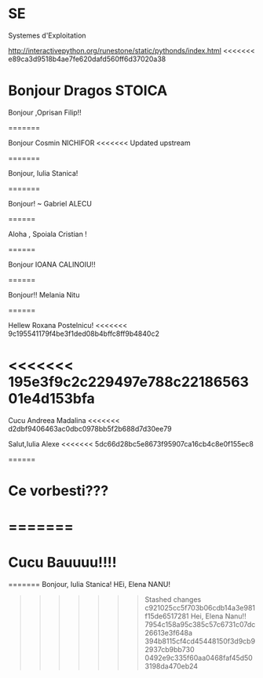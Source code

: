 SE
==

Systemes d'Exploitation


http://interactivepython.org/runestone/static/pythonds/index.html
<<<<<<< e89ca3d9518b4ae7fe620dafd560ff6d37020a38

Bonjour Dragos STOICA
=======

Bonjour ,Oprisan Filip!!

=======


Bonjour Cosmin NICHIFOR
<<<<<<< Updated upstream

=======

Bonjour, Iulia Stanica!

=======

Bonjour! ~ Gabriel ALECU

======

Aloha , Spoiala Cristian !

======

Bonjour IOANA CALINOIU!!

======

Bonjour!! Melania Nitu

======

Hellew Roxana Postelnicu!
<<<<<<< 9c195541179f4be3f1ded08b4bffc8ff9b4840c2

<<<<<<< 195e3f9c2c229497e788c2218656301e4d153bfa
======

Cucu Andreea Madalina
<<<<<<< d2dbf9406463ac0dbc0978bb5f2b688d7d30ee79

Salut,Iulia Alexe
<<<<<<< 5dc66d28bc5e8673f95907ca16cb4c8e0f155ec8

======

Ce vorbesti???
=======
=======
=======
Cucu Bauuuu!!!!
=======
=======
Bonjour, Iulia Stanica!
HEi, Elena NANU!
>>>>>>> Stashed changes
>>>>>>> c921025cc5f703b06cdb14a3e981f15de6517281
Hei, Elena Nanu!!
>>>>>>> 7954c158a95c385c57c6731c07dc26613e3f648a
>>>>>>> 394b8115cf4cd45448150f3d9cb92937cb9bb730
>>>>>>> 0492e9c335f60aa0468faf45d503198da470eb24
